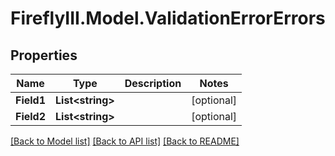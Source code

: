 # FireflyIII.Model.ValidationErrorErrors

## Properties

Name | Type | Description | Notes
------------ | ------------- | ------------- | -------------
**Field1** | **List&lt;string&gt;** |  | [optional] 
**Field2** | **List&lt;string&gt;** |  | [optional] 

[[Back to Model list]](../README.md#documentation-for-models) [[Back to API list]](../README.md#documentation-for-api-endpoints) [[Back to README]](../README.md)


